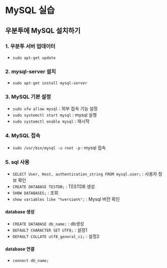# MySQL 실습

## 우분투에 MySQL 설치하기

### 1. 우분투 서버 업데이터

- `sudo apt-get update`

### 2. mysql-server 설치

- `sudo apt-get install mysql-server`

### 3. MySQL 기본 설정

- `sudo ufw allow mysql` : 외부 접속 기능 설정
- `sudo systemctl start mysql` : mysql 실행
- `sudo systemctl enable mysql` : 재시작

### 4. MySQL 접속

- `sudo /usr/bin/mysql -u root -p` : mysql 접속



### 5. sql 사용

- `SELECT User, Host, authentication_string FROM mysql.user;` : 사용자 정보 확인
- `CREATE DATABASE TESTDB;` : TESTDB 생성
- `SHOW DATABASES;` : 조회
- `show variables like "%version%";` : Mysql 버전 확인

#### database 생성

- `CREATE DATABASE db_name;` : db생성
- `DEFAULT CHARACTER SET UTF8;` : 설정1
- `DEFAULT COLLATE utf8_general_ci;` : 설정2

#### database 연결

- `connect db_name;`